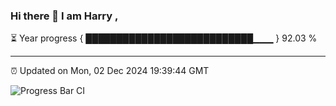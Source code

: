 ### Hi there 👋 I am Harry , 

⏳ Year progress { ███████████████████████████▁▁▁ } 92.03 %

---

⏰ Updated on Mon, 02 Dec 2024 19:39:44 GMT

![Progress Bar CI](https://github.com/duykhang68/duykhang68/workflows/Progress%20Bar%20CI/badge.svg)
